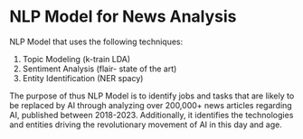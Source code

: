 # NLP Model for News Analysis
NLP Model that uses the following techniques:
1. Topic Modeling (k-train LDA)
2. Sentiment Analysis (flair- state of the art)
3. Entity Identification (NER spacy)

The purpose of thus NLP Model is to identify jobs and tasks that are likely to be replaced by AI through analyzing over 200,000+ news articles regarding AI, published between 2018-2023. Additionally, it identifies the technologies and entities driving the revolutionary movement of AI in this day and age. 
